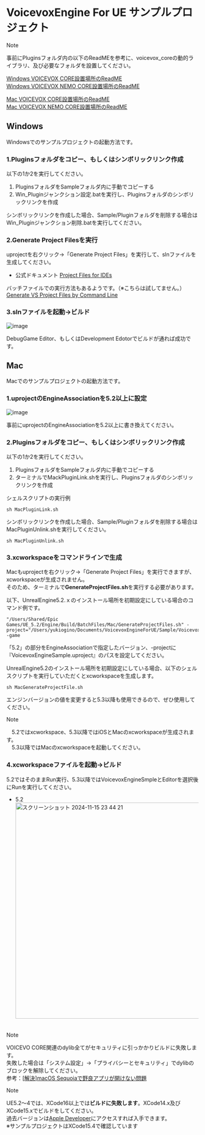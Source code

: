 # VoicevoxEngine For UE サンプルプロジェクト

> [!NOTE]
> 事前にPluginsフォルダ内の以下のReadMEを参考に、voicevox_coreの動的ライブラリ、及び必要なフォルダを設置してください。
> 
> [Windows VOICEVOX CORE設置場所のReadME](https://github.com/YuukiOgino/VoicevoxEngineForUE/blob/main/Plugins/VoicevoxNativeCore/Source/ThirdParty/VoicevoxCore/x64/README.md)<br/>
> [Windows VOICEVOX NEMO CORE設置場所のReadME](https://github.com/YuukiOgino/VoicevoxEngineForUE/blob/main/Plugins/VoicevoxNativeCoreNemo/Source/ThirdParty/VoicevoxCore/x64/README.md)
> 
> [Mac VOICEVOX CORE設置場所のReadME](https://github.com/YuukiOgino/VoicevoxEngineForUE/blob/main/Plugins/VoicevoxNativeCore/Source/ThirdParty/VoicevoxCore/osx/README.md)<br/>
> [Mac VOICEVOX NEMO CORE設置場所のReadME](https://github.com/YuukiOgino/VoicevoxEngineForUE/blob/main/Plugins/VoicevoxNativeCoreNemo/Source/ThirdParty/VoicevoxCore/osx/README.md)

## Windows

Windowsでのサンプルプロジェクトの起動方法です。

### 1.Pluginsフォルダをコピー、もしくはシンボリックリンク作成

以下の1か2を実行してください。
1. PluginsフォルダをSampleフォルダ内に手動でコピーする
2. Win_Pluginジャンクション設定.batを実行し、Pluginsフォルダのシンボリックリンクを作成

シンボリックリンクを作成した場合、Sample/Pluginフォルダを削除する場合はWin_Pluginジャンクション削除.batを実行してください。

### 2.Generate Project Filesを実行

uprojectを右クリック→「Generate Project Files」を実行して、slnファイルを生成してください。

- 公式ドキュメント
[Project Files for IDEs](https://dev.epicgames.com/documentation/en-us/unreal-engine/how-to-generate-unreal-engine-project-files-for-your-ide)

バッチファイルでの実行方法もあるようです。（※こちらは試してません。）<br/>
[Generate VS Project Files by Command Line](https://forums.unrealengine.com/t/generate-vs-project-files-by-command-line/277707/18)

### 3.slnファイルを起動→ビルド

![image](https://github.com/user-attachments/assets/14a4504a-3844-4e4e-843f-fb5bff08d6ef)

DebugGame Editor、もしくはDevelopment Edotorでビルドが通れば成功です。

## Mac

Macでのサンプルプロジェクトの起動方法です。

### 1.uprojectのEngineAssociationを5.2以上に設定

![image](https://github.com/user-attachments/assets/5ee3ac72-6791-465a-a300-737dad4c791d)

事前にuprojectのEngineAssociationを5.2以上に書き換えてください。

### 2.Pluginsフォルダをコピー、もしくはシンボリックリンク作成

以下の1か2を実行してください。
1. PluginsフォルダをSampleフォルダ内に手動でコピーする
2. ターミナルでMackPluginLink.shを実行し、Pluginsフォルダのシンボリックリンクを作成

シェルスクリプトの実行例
```
sh MacPluginLink.sh 
```

シンボリックリンクを作成した場合、Sample/Pluginフォルダを削除する場合はMacPluginUnlink.shを実行してください。

```
sh MacPluginUnlink.sh 
```

### 3.xcworkspaceをコマンドラインで生成

Macもuprojectを右クリック→「Generate Project Files」を実行できますが、xcworkspaceが生成されません。<br/>
そのため、ターミナルで**GenerateProjectFiles.sh**を実行する必要があります。

以下、UnrealEngine5.2.ｘのインストール場所を初期設定にしている場合のコマンド例です。

```
"/Users/Shared/Epic Games/UE_5.2/Engine/Build/BatchFiles/Mac/GenerateProjectFiles.sh" -project="/Users/yukiogino/Documents/VoicevoxEngineForUE/Sample/VoicevoxEngineSample.uproject" -game
```

「5.2」の部分をEngineAssociationで指定したバージョン、-projectに『VoicevoxEngineSample.uproject』のパスを設定してください。

UnrealEngine5.2のインストール場所を初期設定にしている場合、以下のシェルスクリプトを実行していただくとxcworkspaceを生成します。

```
sh MacGenerateProjectFile.sh 
```
エンジンバージョンの値を変更すると5.3以降も使用できるので、ぜひ使用してください。

> [!NOTE]
>　5.2ではxcworkspace、5.3以降ではiOSとMacのxcworkspaceが生成されます。<br/>
>　5.3以降ではMacのxcworkspaceを起動してください。

### 4.xcworkspaceファイルを起動→ビルド

5.2ではそのままRun実行、5.3以降ではVoicevoxEngineSmpleとEditorを選択後にRunを実行してください。

- 5.2<br/>
<img width="565" alt="スクリーンショット 2024-11-15 23 44 21" src="https://github.com/user-attachments/assets/e6305a81-5cd5-4c93-a8b8-5471195b67dc"><br/><br/>

> [!NOTE]
> VOICEVO CORE関連のdylib全てがセキュリティに引っかかりビルドに失敗します。<br/>
> 失敗した場合は「システム設定」→「プライバシーとセキュリティ」でdylibのブロックを解除してください。<br/>
> 参考：[[解決]macOS Sequoiaで野良アプリが開けない問題](https://note.com/5mingame2/n/n5912b7ce9474)

> [!NOTE]
> UE5.2～4では、XCode16以上では**ビルドに失敗します**。XCode14.x及びXCode15.xでビルドをしてください。<br/>
> 過去バージョンは[Apple Developer](https://developer.apple.com/jp/xcode/resources/)にアクセスすれば入手できます。<br/>
> ※サンプルプロジェクトはXCode15.4で確認しています
